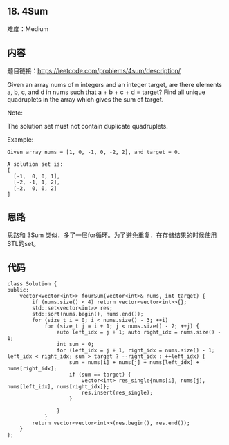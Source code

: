 ## 18. 4Sum

难度：Medium

## 内容

题目链接：https://leetcode.com/problems/4sum/description/

Given an array nums of n integers and an integer target, are there elements a, b, c, and d in nums such that a + b + c + d = target? Find all unique quadruplets in the array which gives the sum of target.

Note:

The solution set must not contain duplicate quadruplets.

Example:

```
Given array nums = [1, 0, -1, 0, -2, 2], and target = 0.

A solution set is:
[
  [-1,  0, 0, 1],
  [-2, -1, 1, 2],
  [-2,  0, 0, 2]
]
```

## 思路

思路和 3Sum 类似，多了一层for循环。为了避免重复，在存储结果的时候使用STL的set。

## 代码

```
class Solution {
public:
    vector<vector<int>> fourSum(vector<int>& nums, int target) {
        if (nums.size() < 4) return vector<vector<int>>{};
        std::set<vector<int>> res;
        std::sort(nums.begin(), nums.end());
        for (size_t i = 0; i < nums.size() - 3; ++i)
            for (size_t j = i + 1; j < nums.size() - 2; ++j) {
                auto left_idx = j + 1; auto right_idx = nums.size() - 1;
                int sum = 0;
                for (left_idx = j + 1, right_idx = nums.size() - 1; left_idx < right_idx; sum > target ? --right_idx : ++left_idx) {
                    sum = nums[i] + nums[j] + nums[left_idx] + nums[right_idx];
                    if (sum == target) {
                        vector<int> res_single{nums[i], nums[j], nums[left_idx], nums[right_idx]};
                        res.insert(res_single);
                    }

                }
            }
        return vector<vector<int>>(res.begin(), res.end());
    }
};
```